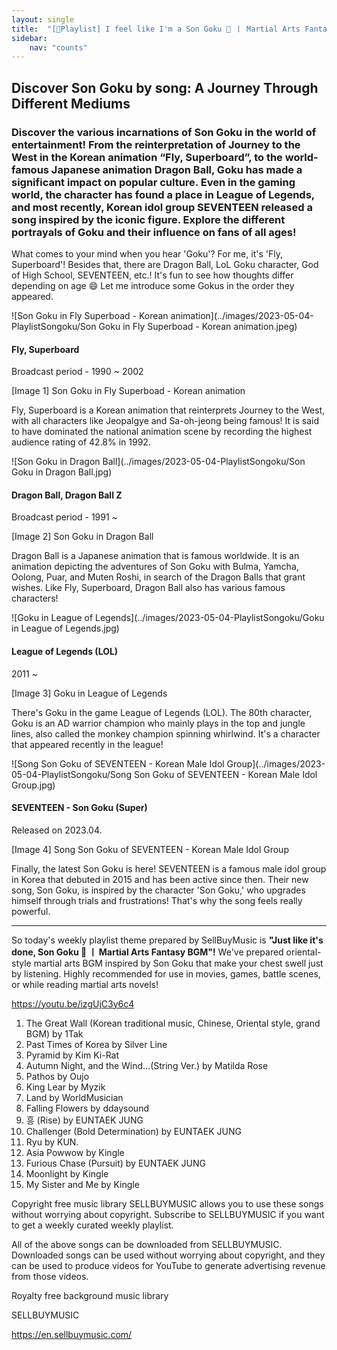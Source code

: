 ```yaml
---
layout: single
title:  "[🎼Playlist] I feel like I'm a Son Goku 🙊 ㅣ Martial Arts Fantasy BGM"
sidebar:
    nav: "counts"
---
```

<h2>Discover Son Goku by song: A Journey Through Different Mediums</h2>
<h3>Discover the various incarnations of Son Goku in the world of entertainment! From the reinterpretation of Journey to the West in the Korean animation “Fly, Superboard”, to the world-famous Japanese animation Dragon Ball, Goku has made a significant impact on popular culture. Even in the gaming world, the character has found a place in League of Legends, and most recently, Korean idol group SEVENTEEN released a song inspired by the iconic figure. Explore the different portrayals of Goku and their influence on fans of all ages!</h3>

<p>What comes to your mind when you hear 'Goku'? For me, it's 'Fly, Superboard'! Besides that, there are Dragon Ball, LoL Goku character, God of High School, SEVENTEEN, etc.! It's fun to see how thoughts differ depending on age 😄 Let me introduce some Gokus in the order they appeared.</p>
![Son Goku in Fly Superboad - Korean animation](../images/2023-05-04-PlaylistSongoku/Son Goku in Fly Superboad - Korean animation.jpeg)
<h4>Fly, Superboard</h4>
<p>Broadcast period - 1990 ~ 2002</p>
<p>[Image 1] Son Goku in Fly Superboad - Korean animation</p>

<p>Fly, Superboard is a Korean animation that reinterprets Journey to the West, with all characters like Jeopalgye and Sa-oh-jeong being famous! It is said to have dominated the national animation scene by recording the highest audience rating of 42.8% in 1992.</p>


![Son Goku in Dragon Ball](../images/2023-05-04-PlaylistSongoku/Son Goku in Dragon Ball.jpg)
<h4>Dragon Ball, Dragon Ball Z</h4>
<p>Broadcast period - 1991 ~</p>
<p>[Image 2] Son Goku in Dragon Ball</p>

<p>Dragon Ball is a Japanese animation that is famous worldwide. It is an animation depicting the adventures of Son Goku with Bulma, Yamcha, Oolong, Puar, and Muten Roshi, in search of the Dragon Balls that grant wishes. Like Fly, Superboard, Dragon Ball also has various famous characters!</p>


![Goku in League of Legends](../images/2023-05-04-PlaylistSongoku/Goku in League of Legends.jpg)
<h4>League of Legends (LOL)</h4>
<p>2011 ~</p>
<p>[Image 3] Goku in League of Legends</p>

<p>There's Goku in the game League of Legends (LOL). The 80th character, Goku is an AD warrior champion who mainly plays in the top and jungle lines, also called the monkey champion spinning whirlwind. It's a character that appeared recently in the league!</p>


![Song Son Goku of SEVENTEEN - Korean Male Idol Group](../images/2023-05-04-PlaylistSongoku/Song Son Goku of SEVENTEEN - Korean Male Idol Group.jpg)
<h4>SEVENTEEN - Son Goku (Super)</h4>
<p>Released on 2023.04.</p>
<p>[Image 4] Song Son Goku of SEVENTEEN - Korean Male Idol Group</p>

<p>Finally, the latest Son Goku is here! SEVENTEEN is a famous male idol group in Korea that debuted in 2015 and has been active since then. Their new song, Son Goku, is inspired by the character 'Son Goku,' who upgrades himself through trials and frustrations! That's why the song feels really powerful.</p>

<hr>

<p>So today's weekly playlist theme prepared by SellBuyMusic is <strong>"Just like it's done, Son Goku 🙊 ㅣ Martial Arts Fantasy BGM"!</strong> We've prepared oriental-style martial arts BGM inspired by Son Goku that make your chest swell just by listening. Highly recommended for use in movies, games, battle scenes, or while reading martial arts novels!</p>

<p><a href="https://youtu.be/izgUjC3y6c4">https://youtu.be/izgUjC3y6c4</a></p>

<ol>
    <li>The Great Wall (Korean traditional music, Chinese, Oriental style, grand BGM) by 1Tak</li>
    <li>Past Times of Korea by Silver Line</li>
    <li>Pyramid by Kim Ki-Rat</li>
    <li>Autumn Night, and the Wind...(String Ver.) by Matilda Rose</li>
    <li>Pathos by Oujo</li>
    <li>King Lear by Myzik</li>
    <li>Land by WorldMusician</li>
    <li>Falling Flowers by ddaysound</li>
    <li>흥 (Rise) by EUNTAEK JUNG</li>
    <li>Challenger (Bold Determination) by EUNTAEK JUNG</li>
    <li>Ryu by KUN.</li>
    <li>Asia Powwow by Kingle</li>
    <li>Furious Chase (Pursuit) by EUNTAEK JUNG</li>
    <li>Moonlight by Kingle</li>
    <li>My Sister and Me by Kingle</li>
</ol>

<p>Copyright free music library SELLBUYMUSIC allows you to use these songs without worrying about copyright. Subscribe to SELLBUYMUSIC if you want to get a weekly curated weekly playlist.</p>

<p>All of the above songs can be downloaded from SELLBUYMUSIC. Downloaded songs can be used without worrying about copyright, and they can be used to produce videos for YouTube to generate advertising revenue from those videos.</p>

<p>Royalty free background music library</p>
<p>SELLBUYMUSIC</p>
<p><a href="https://en.sellbuymusic.com/">https://en.sellbuymusic.com/</a></p>
